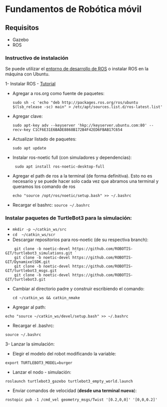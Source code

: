 # Fundamentos de Robótica móvil 

## Requisitos 

* Gazebo
* ROS 

### Instructivo de instalación

Se puede utilizar el [entorno de desarrollo de ROS](https://www.theconstructsim.com/) o  instalar ROS en la máquina con Ubuntu. 

1- Instalar ROS  - [Tutorial](http://wiki.ros.org/noetic/Installation/Ubuntu) 

* Agregar a ros.org como fuente de paquetes: 

  `sudo sh -c 'echo "deb http://packages.ros.org/ros/ubuntu $(lsb_release -sc) main" > /etc/apt/sources.list.d/ros-latest.list'`

* Agregar clave: 

  `sudo apt-key adv --keyserver 'hkp://keyserver.ubuntu.com:80' --recv-key C1CF6E31E6BADE8868B172B4F42ED6FBAB17C654` 

* Actualizar listado de paquetes: 

  `sudo apt update` 

* Instalar ros-noetic full (con simuladores y dependencias): 

  ` sudo apt install ros-noetic-desktop-full` 

* Agregar el path de ros a la terminal (de forma definitiva). Esto no es necesario 
y se puede hacer solo cada vez que abramos una terminal y queramos los comando de ros  

  `echo "source /opt/ros/noetic/setup.bash" >> ~/.bashrc` 

* Recargar el bashrc: 
`source ~/.bashrc` 

### Instalar paquetes de TurtleBot3 para la simulación: 

* `mkdir -p ~/catkin_ws/src` 
* `cd  ~/catkin_ws/scr`
*  Descargar repositorios para ros-noetic (de su respectiva branch): 
~~~ 
    git clone -b noetic-devel https://github.com/ROBOTIS-GIT/turtlebot3_simulations.git ` 
    git clone -b noetic-devel https://github.com/ROBOTIS-GIT/DynamixelSDK.git
    git clone -b noetic-devel https://github.com/ROBOTIS-GIT/turtlebot3_msgs.git
    git clone -b noetic-devel https://github.com/ROBOTIS-GIT/turtlebot3.git
 ~~~ 

* Cambiar al directorio padre y construir  escribiendo el comando:  

  `cd ~/catkin_ws && catkin_nmake `


* Agregar al path: 

`echo "source ~/catkin_ws/devel/setup.bash" >> ~/.bashrc` 

* Recargar el .bashrc: 

`source ~/.bashrc `
 
3- Lanzar la simulación: 

* Elegir el modelo del robot modificando la variable: 

`export TURTLEBOT3_MODEL=burger` 

* Lanzar el nodo - simulación: 

`roslaunch turtlebot3_gazebo turtlebot3_empty_world.launch` 

* Enviar comandos de velocidad (**desde una terminal nueva**): 

`rostopic pub -1 /cmd_vel geometry_msgs/Twist '[0.2,0,0]' '[0,0,0.2]'`
